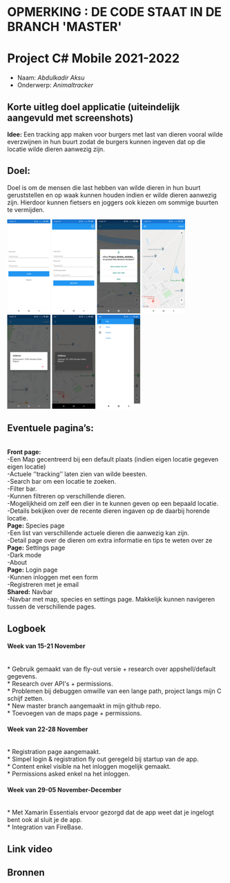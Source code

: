 # OPMERKING : DE CODE STAAT IN DE BRANCH 'MASTER'

# Project C# Mobile 2021-2022
* Naam: *Abdulkadir Aksu*
* Onderwerp: *Animaltracker*
## Korte uitleg doel applicatie (uiteindelijk aangevuld met screenshots)

**Idee:**
Een tracking app maken voor burgers met last van dieren vooral wilde everzwijnen in hun buurt zodat de burgers kunnen ingeven dat op die locatie wilde dieren aanwezig zijn.

## **Doel:**
Doel is om de mensen die last hebben van wilde dieren in hun buurt geruststellen en op waak kunnen houden indien er wilde dieren aanwezig zijn. Hierdoor kunnen fietsers en joggers ook kiezen om sommige buurten te vermijden. 

<p float="left">
    <img src="screenshots/SS5.jpg" width="100"> 
    <img src="screenshots/SS6.jpg" width="100"> 
    <img src="screenshots/SS.jpg" width="100">
    <img src="screenshots/SS1.jpg" width="100"> 
    <img src="screenshots/SS2.jpg" width="100"> 
    <img src="screenshots/SS3.jpg" width="100"> 
    <img src="screenshots/SS4.jpg" width="100">
</p>

## **Eventuele pagina’s:**
</br> **Front page:** 
</br> -Een Map gecentreerd bij een default plaats (indien eigen locatie gegeven eigen locatie)
</br> -Actuele ‘’tracking’’ laten zien van wilde beesten.
</br> -Search bar om een locatie te zoeken.
</br> -Filter bar.
</br> -Kunnen filtreren op verschillende dieren.
</br> -Mogelijkheid om zelf een dier in te kunnen geven op een bepaald locatie.
</br> -Details bekijken over de recente dieren ingaven op de daarbij horende locatie.
</br> **Page:** Species page
</br> -Een list van verschillende actuele dieren die aanwezig kan zijn.
</br> -Detail page over de dieren om extra informatie en tips te weten over ze
</br> **Page:** Settings page
</br> -Dark mode
</br> -About 
</br> **Page:** Login page
</br> -Kunnen inloggen met een form
</br> -Registreren met je email
</br> **Shared:** Navbar
</br> -Navbar met map, species en settings page. Makkelijk kunnen navigeren tussen de verschillende pages.



## Logboek
<h4> Week van 15-21 November </h4>
</br>* Gebruik gemaakt van de fly-out versie + research over appshell/default gegevens.
</br>* Research over API's + permissions.
</br>* Problemen bij debuggen omwille van een lange path, project langs mijn C schijf zetten.
</br>* New master branch aangemaakt in mijn github repo.
</br>* Toevoegen van de maps page + permissions.
<h4> Week van 22-28 November </h4>
</br>* Registration page aangemaakt.
</br>* Simpel login & registration fly out geregeld bij startup van de app.
</br>* Content enkel visible na het inloggen mogelijk gemaakt.
</br>* Permissions asked enkel na het inloggen.
<h4> Week van 29-05 November-December </h4>
</br>* Met Xamarin Essentials ervoor gezorgd dat de app weet dat je ingelogt bent ook al sluit je de app.
</br>* Integration van FireBase.

## Link video
## Bronnen
